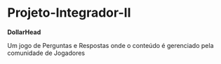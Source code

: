 # Projeto-Integrador-II

<strong>DollarHead</strong>

Um jogo de Perguntas e Respostas onde o conteúdo é gerenciado pela comunidade de Jogadores
